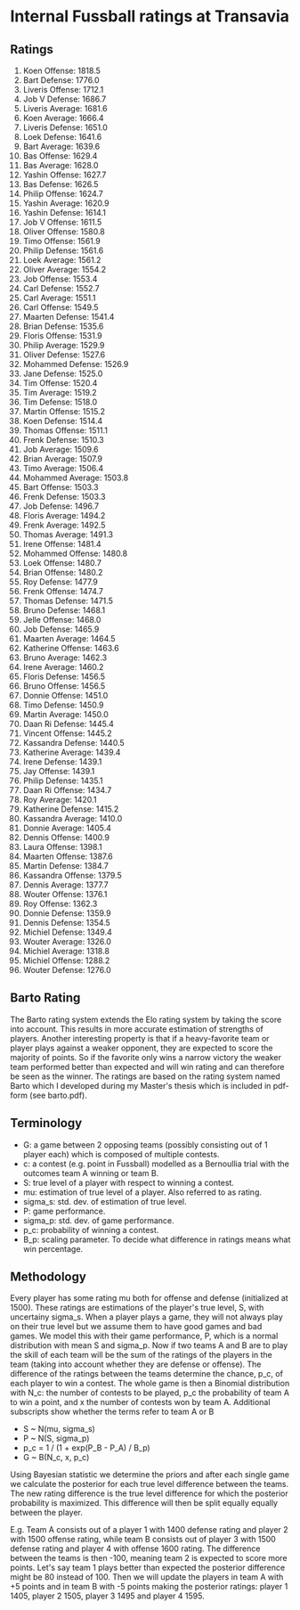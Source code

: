 # Internal Fussball ratings at Transavia
## Ratings
1. Koen Offense: 1818.5 
2. Bart Defense: 1776.0 
3. Liveris Offense: 1712.1 
4. Job V Defense: 1686.7 
5. Liveris Average: 1681.6 
6. Koen Average: 1666.4 
7. Liveris Defense: 1651.0 
8. Loek Defense: 1641.6 
9. Bart Average: 1639.6 
10. Bas Offense: 1629.4 
11. Bas Average: 1628.0 
12. Yashin Offense: 1627.7 
13. Bas Defense: 1626.5 
14. Philip Offense: 1624.7 
15. Yashin Average: 1620.9 
16. Yashin Defense: 1614.1 
17. Job V Offense: 1611.5 
18. Oliver Offense: 1580.8 
19. Timo Offense: 1561.9 
20. Philip  Defense: 1561.6 
21. Loek Average: 1561.2 
22. Oliver Average: 1554.2 
23. Job Offense: 1553.4 
24. Carl Defense: 1552.7 
25. Carl Average: 1551.1 
26. Carl Offense: 1549.5 
27. Maarten Defense: 1541.4 
28. Brian Defense: 1535.6 
29. Floris Offense: 1531.9 
30. Philip Average: 1529.9 
31. Oliver Defense: 1527.6 
32. Mohammed Defense: 1526.9 
33. Jane Defense: 1525.0 
34. Tim Offense: 1520.4 
35. Tim Average: 1519.2 
36. Tim Defense: 1518.0 
37. Martin Offense: 1515.2 
38. Koen Defense: 1514.4 
39. Thomas Offense: 1511.1 
40. Frenk Defense: 1510.3 
41. Job Average: 1509.6 
42. Brian Average: 1507.9 
43. Timo Average: 1506.4 
44. Mohammed Average: 1503.8 
45. Bart Offense: 1503.3 
46. Frenk  Defense: 1503.3 
47. Job  Defense: 1496.7 
48. Floris Average: 1494.2 
49. Frenk Average: 1492.5 
50. Thomas Average: 1491.3 
51. Irene Offense: 1481.4 
52. Mohammed Offense: 1480.8 
53. Loek Offense: 1480.7 
54. Brian Offense: 1480.2 
55. Roy Defense: 1477.9 
56. Frenk Offense: 1474.7 
57. Thomas Defense: 1471.5 
58. Bruno Defense: 1468.1 
59. Jelle Offense: 1468.0 
60. Job Defense: 1465.9 
61. Maarten Average: 1464.5 
62. Katherine Offense: 1463.6 
63. Bruno Average: 1462.3 
64. Irene Average: 1460.2 
65. Floris Defense: 1456.5 
66. Bruno Offense: 1456.5 
67. Donnie Offense: 1451.0 
68. Timo Defense: 1450.9 
69. Martin Average: 1450.0 
70. Daan Ri Defense: 1445.4 
71. Vincent Offense: 1445.2 
72. Kassandra Defense: 1440.5 
73. Katherine Average: 1439.4 
74. Irene Defense: 1439.1 
75. Jay Offense: 1439.1 
76. Philip Defense: 1435.1 
77. Daan Ri Offense: 1434.7 
78. Roy Average: 1420.1 
79. Katherine Defense: 1415.2 
80. Kassandra Average: 1410.0 
81. Donnie Average: 1405.4 
82. Dennis Offense: 1400.9 
83. Laura Offense: 1398.1 
84. Maarten Offense: 1387.6 
85. Martin Defense: 1384.7 
86. Kassandra Offense: 1379.5 
87. Dennis Average: 1377.7 
88. Wouter Offense: 1376.1 
89. Roy Offense: 1362.3 
90. Donnie Defense: 1359.9 
91. Dennis Defense: 1354.5 
92. Michiel Defense: 1349.4 
93. Wouter Average: 1326.0 
94. Michiel Average: 1318.8 
95. Michiel Offense: 1288.2 
96. Wouter Defense: 1276.0 

## Barto Rating
The Barto rating system extends the Elo rating system by taking the score into account. This results in more accurate estimation of strengths of players. Another interesting property is that if a heavy-favorite team or player plays against a weaker opponent, they are expected to score the majority of points. So if the favorite only wins a narrow victory the weaker team performed better than expected and will win rating and can therefore be seen as the winner. The ratings are based on the rating system named Barto which I developed during my Master's thesis which is included in pdf-form (see barto.pdf).
## Terminology
- G: a game between 2 opposing teams (possibly consisting out of 1 player each) which is composed of multiple contests.
- c: a contest (e.g. point in Fussball) modelled as a Bernoullia trial with the outcomes team A winning or team B.
- S: true level of a player with respect to winning a contest.
- mu: estimation of true level of a player. Also referred to as rating.
- sigma_s: std. dev. of estimation of true level.
- P: game performance.
- sigma_p: std. dev. of game performance.
- p_c: probability of winning a contest.
- B_p: scaling parameter. To decide what difference in ratings means what win percentage.
## Methodology
Every player has some rating mu both for offense and defense (initialized at 1500). These ratings are estimations of the player's true level, S, with uncertainy sigma_s. When a player plays a game, they will not always play on their true level but we assume them to have good games and bad games. We model this with their game performance, P, which is a normal distribution with mean S and sigma_p. Now if two teams A and B are to play the skill of each team will be the sum of the ratings of the players in the team (taking into account whether they are defense or offense). The difference of the ratings between the teams determine the chance, p_c, of each player to win a contest. The whole game is then a Binomial distribution with N_c: the number of contests to be played, p_c the probability of team A to win a point, and x the number of contests won by team A. Additional subscripts show whether the terms refer to team A or B
- S ~ N(mu, sigma_s)
- P ~ N(S, sigma_p)
- p_c = 1 / (1 + exp(P_B - P_A) / B_p)
- G ~ B(N_c, x, p_c)

Using Bayesian statistic we determine the priors and after each single game we calculate the posterior for each true level difference between the teams. The new rating difference is the true level difference for which the posterior probability is maximized. This difference will then be split equally equally between the player. 

E.g. Team A consists out of a player 1 with 1400 defense rating and player 2 with 1500 offense rating, while team B consists out of player 3 with 1500 defense rating and player 4 with offense 1600 rating. The difference between the teams is then -100, meaning team 2 is expected to score more points. Let's say team 1 plays better than expected the posterior difference might be 80 instead of 100. Then we will update the players in team A with +5 points and in team B with -5 points making the posterior ratings: player 1 1405, player 2 1505, player 3 1495 and player 4 1595.